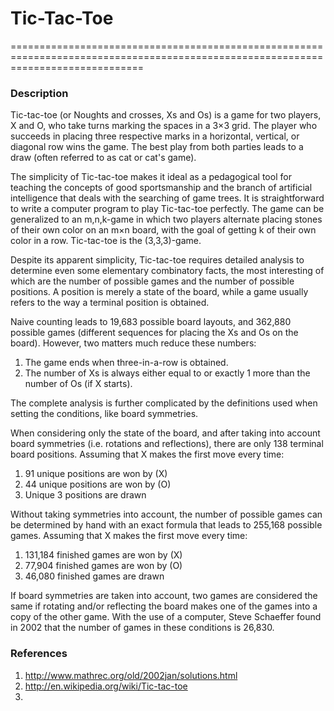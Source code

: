 # Tic-Tac-Toe
===================================================================================================================================

### Description

   Tic-tac-toe (or Noughts and crosses, Xs and Os) is a game for two players, X and O, who take turns marking the spaces in a 3×3 grid. The player who succeeds in placing three respective marks in a horizontal, vertical, or diagonal row wins the game. The  best play from both parties leads to a draw (often referred to as cat or cat's game).

   The simplicity of Tic-tac-toe makes it ideal as a pedagogical tool for teaching the concepts of good sportsmanship and the branch of artificial intelligence that deals with the searching of game trees.  It is straightforward to write a computer program to play Tic-tac-toe perfectly. The game can be generalized to an m,n,k-game in which two players alternate placing stones of their own color on an m×n board, with the goal of getting k of their own color in a row. Tic-tac-toe is the (3,3,3)-game.

   Despite its apparent simplicity, Tic-tac-toe requires detailed analysis to determine even some elementary combinatory facts, the most interesting of which are the number of possible games and the number of possible positions. A position is merely a state of the board, while a game usually refers to the way a terminal position is obtained.
   
   Naive counting leads to 19,683 possible board layouts, and 362,880 possible games (different sequences for placing the Xs and Os on the board). However, two matters much reduce these numbers:

   1. The game ends when three-in-a-row is obtained.
   2. The number of Xs is always either equal to or exactly 1 more than the number of Os (if X starts).

The complete analysis is further complicated by the definitions used when setting the conditions, like board symmetries.

   When considering only the state of the board, and after taking into account board symmetries (i.e. rotations and reflections), there are only 138 terminal board positions. Assuming that X makes the first move every time:
   1. 91 unique positions are won by (X)
   2. 44 unique positions are won by (O)
   3. Unique 3 positions are drawn

Without taking symmetries into account, the number of possible games can be determined by hand with an exact formula that leads to 255,168 possible games. Assuming that X makes the first move every time:
   1. 131,184 finished games are won by (X)
   2. 77,904 finished games are won by (O)
   3. 46,080 finished games are drawn

If board symmetries are taken into account, two games are considered the same if rotating and/or reflecting the board makes one of the games into a copy of the other game. With the use of a computer, Steve Schaeffer found in 2002 that the number of games in these conditions is 26,830.


### References

   1. http://www.mathrec.org/old/2002jan/solutions.html
   2. http://en.wikipedia.org/wiki/Tic-tac-toe
   3. 
